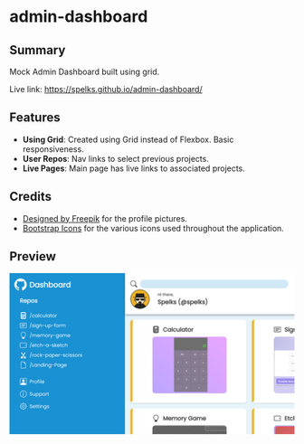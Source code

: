 # admin-dashboard

## Summary
Mock Admin Dashboard built using grid.

Live link: https://spelks.github.io/admin-dashboard/

## Features
- **Using Grid**: Created using Grid instead of Flexbox. Basic responsiveness.
- **User Repos**: Nav links to select previous projects.
- **Live Pages**: Main page has live links to associated projects.

## Credits
- [Designed by Freepik](http://www.freepik.com) for the profile pictures.
- [Bootstrap Icons](https://icons.getbootstrap.com/) for the various icons used throughout the application.

## Preview
![Admin Dashboard Preview](img/admin-page-preview.png)
